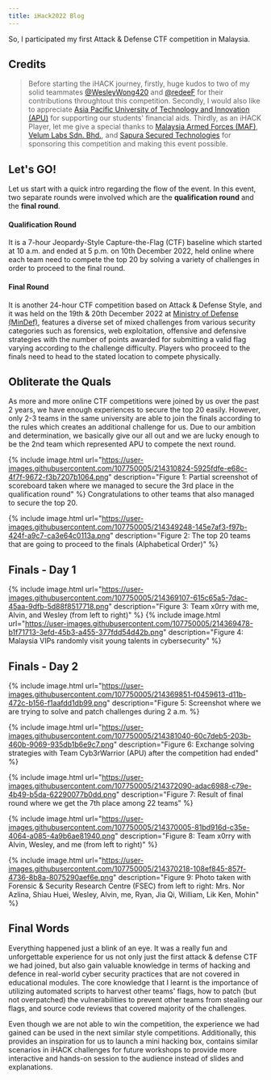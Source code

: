 ```yaml
---
title: iHack2022 Blog
---
```

So, I participated my first Attack & Defense CTF competition in Malaysia.

## Credits

>Before starting the iHACK journey, firstly, huge kudos to two of my solid teammates [@WesleyWong420](https://github.com/WesleyWong420) and [@redeeF](https://github.com/redeeF) for their contributions throughtout this competition. Secondly, I would also like to appreciate [Asia Pacific University of Technology and Innovation (APU)](https://www.apu.edu.my/media/news/2751) for supporting our students' financial aids. Thirdly, as an iHACK Player, let me give a special thanks to [Malaysia Armed Forces (MAF)](https://www.mafhq.mil.my/index.php/en#ieK4bk0L9Ls), [Velum Labs Sdn. Bhd.](https://www.velumlabs.com/), and [Sapura Secured Technologies](https://www.sapuratech.com.my/) for sponsoring this competition and making this event possible.

## Let's GO!

Let us start with a quick intro regarding the flow of the event. In this event, two separate rounds were involved which are the **qualification round** and the **final round**. 

#### Qualification Round 

It is a 7-hour Jeopardy-Style Capture-the-Flag (CTF) baseline which started at 10 a.m. and ended at 5 p.m. on 10th December 2022, held online where each team need to compete the top 20 by solving a variety of challenges in order to proceed to the final round. 

#### Final Round 

It is another 24-hour CTF competition based on Attack & Defense Style, and it was held on the 19th & 20th December 2022 at [Ministry of Defense (MinDef)](https://mod.gov.my/en/), features a diverse set of mixed challenges from various security categories such as forensics, web exploitation, offensive and defensive strategies with the number of points awarded for submitting a valid flag varying according to the challenge difficulty. Players who proceed to the finals need to head to the stated location to compete physically. 

## Obliterate the Quals

As more and more online CTF competitions were joined by us over the past 2 years, we have enough experiences to secure the top 20 easily. However, only 2-3 teams in the same university are able to join the finals according to the rules which creates an additional challenge for us. Due to our ambition and determination, we basically give our all out and we are lucky enough to be the 2nd team which represented APU to compete the next round.

{% include image.html url="https://user-images.githubusercontent.com/107750005/214310824-5925fdfe-e68c-4f7f-9672-f3b7207b1064.png" description="Figure 1: Partial screenshot of scoreboard taken where we managed to secure the 3rd place in the qualification round" %}
Congratulations to other teams that also managed to secure the top 20.

{% include image.html url="https://user-images.githubusercontent.com/107750005/214349248-145e7af3-f97b-424f-a9c7-ca3e64c0113a.png" description="Figure 2: The top 20 teams that are going to proceed to the finals (Alphabetical Order)" %}
## Finals - Day 1

{% include image.html url="https://user-images.githubusercontent.com/107750005/214369107-615c65a5-7dac-45aa-9dfb-5d88f8517718.png" description="Figure 3: Team x0rry with me, Alvin, and Wesley (from left to right)" %}
{% include image.html url="https://user-images.githubusercontent.com/107750005/214369478-b1f71713-3efd-45b3-a455-377fdd54d42b.png" description="Figure 4: Malaysia VIPs randomly visit young talents in cybersecurity" %}

## Finals - Day 2

{% include image.html url="https://user-images.githubusercontent.com/107750005/214369851-f0459613-d11b-472c-b156-f1aafdd1db99.png" description="Figure 5: Screenshot where we are trying to solve and patch challenges during 2 a.m. %}

{% include image.html url="https://user-images.githubusercontent.com/107750005/214381040-60c7deb5-203b-460b-9069-935db1b6e9c7.png" description="Figure 6: Exchange solving strategies with Team Cyb3rWarrior (APU) after the competition had ended" %}

{% include image.html url="https://user-images.githubusercontent.com/107750005/214372090-adac6988-c79e-4b49-b5da-62290077b0dd.png" description="Figure 7: Result of final round where we get the 7th place among 22 teams" %}

{% include image.html url="https://user-images.githubusercontent.com/107750005/214370005-81bd916d-c35e-4064-a085-4a9b6ae81940.png" description="Figure 8: Team x0rry with Alvin, Wesley, and me (from left to right)" %}

{% include image.html url="https://user-images.githubusercontent.com/107750005/214370218-108ef845-857f-4736-8b8a-8075290aef6e.png" description="Figure 9: Photo taken with Forensic & Security Research Centre (FSEC) from left to right: Mrs. Nor Azlina, Shiau Huei, Wesley, Alvin, me, Ryan, Jia Qi, William, Lik Ken, Mohin" %}

## Final Words

Everything happened just a blink of an eye. It was a really fun and unforgettable experience for us not only just the first attack & defense CTF we had joined, but also gain valuable knowledge in terms of hacking and defence in real-world cyber security practices that are not covered in educational modules. The core knowledge that I learnt is the importance of utilizing automated scripts to harvest other teams' flags, how to patch (but not overpatched) the vulnerabilities to prevent other teams from stealing our flags, and source code reviews that covered majority of the challenges. 

Even though we are not able to win the competition, the experience we had gained can be used in the next similar style competitions. Additionally, this provides an inspiration for us to launch a mini hacking box, contains similar scenarios in iHACK challenges for future workshops to provide more interactive and hands-on session to the audience instead of slides and explanations.
